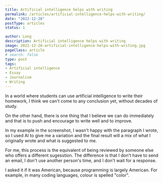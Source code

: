 ```yaml
---
title: Artificial intelligence helps with writing
permalink: /articles/artificial-intelligence-helps-with-writing/
date: "2022-12-28"
postType: articles
status: 1

author: Long
description: Artificial intelligence helps with writing
image: 2022-12-28-artificial-intelligence-helps-with-writing.jpg
pageClass: article
# search: false
type: post
tags:
- Artificial intelligence
- Essay
- Journalism
- Writing
---
```


In a world where students can use artificial intelligence to write their homework, I think we can't come to any conclusion yet, without decades of study.

On the other hand, there is one thing that I believe we can do immediately and that is to push and encourage to write well and to improve.

In my example in the screenshot, I wasn't happy with the paragraph I wrote, so I used AI to give me a variation and the final result will a mix of what I originally wrote and what is suggested to me.

For me, this process is the equivalent of being reviewed by someone else who offers a different sugesstion. The difference is that I don't have to send an email, I don't use another person's time, and I don't wait for a response.

I asked it if it was American, because programming is largely American. For example, in many coding languages, colour is spelled "color".
